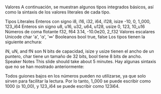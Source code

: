 Valores
A continuación, se muestran algunos tipos integrados básicos, así como la sintaxis de los valores literales de cada tipo.

Tipos	Literales
Enteros con signo	i8, i16, i32, i64, i128, isize	-10, 0, 1_000, 123_i64
Enteros sin signo	u8, u16, u32, u64, u128, usize	0, 123, 10_u16
Números de coma flotante	f32, f64	3.14, -10.0e20, 2_f32
Valores escalares Unicode	char	'a', 'α', '∞'
Booleanos	bool	true, false
Los tipos tienen la siguiente anchura:

iN, uN, and fN son N bits de capacidad,
isize y usize tienen el ancho de un puntero,
char tiene un tamaño de 32 bits,
bool tiene 8 bits de ancho.
Speaker Notes
This slide should take about 5 minutes.
Hay algunas sintaxis que no se han mostrado anteriormente:

Todos guiones bajos en los números pueden no utilizarse, ya que solo sirven para facilitar la lectura. Por lo tanto, 1_000 se puede escribir como 1000
(o 10_00), y 123_i64 se puede escribir como 123i64.
